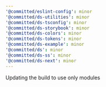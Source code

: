 ```yaml
---
'@committed/eslint-config': minor
'@committed/ds-utilities': minor
'@committed/ds-tsconfig': minor
'@committed/ds-storybook': minor
'@committed/ds-colors': minor
'@committed/ds-tokens': minor
'@committed/ds-example': minor
'@committed/ds': minor
'@committed/ds-ss': minor
'@committed/ds-next': minor
---
```


Updating the build to use only modules
